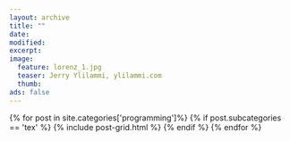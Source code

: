```yaml
---
layout: archive
title: ""
date:
modified:
excerpt:
image:
  feature: lorenz_1.jpg
  teaser: Jerry Ylilammi, ylilammi.com
  thumb:
ads: false
---
```

<div class="tiles">
{% for post in site.categories['programming']%}
    {% if post.subcategories == 'tex' %}
	    {% include post-grid.html %}
    {% endif %}
{% endfor %}
</div><!-- /.tiles -->

<script>
  (function(i,s,o,g,r,a,m){i['GoogleAnalyticsObject']=r;i[r]=i[r]||function(){
  (i[r].q=i[r].q||[]).push(arguments)},i[r].l=1*new Date();a=s.createElement(o),
  m=s.getElementsByTagName(o)[0];a.async=1;a.src=g;m.parentNode.insertBefore(a,m)
  })(window,document,'script','//www.google-analytics.com/analytics.js','ga');

  ga('create', 'UA-62675051-1', 'auto');
  ga('send', 'pageview');

</script>
